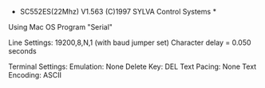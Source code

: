 * SC552ES(22Mhz) V1.563 (C)1997 SYLVA Control Systems *

Using Mac OS Program "Serial"

Line Settings:
19200,8,N,1 (with baud jumper set)
Character delay = 0.050 seconds

Terminal Settings:
Emulation: None
Delete Key: DEL
Text Pacing: None
Text Encoding: ASCII